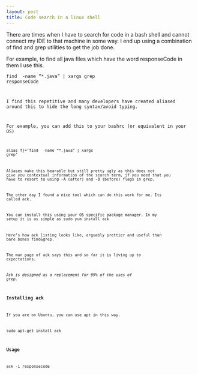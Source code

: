 ```yaml
---
layout: post
title: Code search in a linux shell
---
```


There are times when I have to search for code in a bash shell and cannot connect my IDE to that machine in some way. I end up using a combination of find and grep utilities to get the job done.

For example, to find all java files which have the word responseCode in them I use this.

<code>find <path of code base> -name “*.java” | xargs grep responseCode


I find this repetitive and many developers have created aliased around this to hide the long syntax/avoid typing.

For example, you can add this to your bashrc (or equivalent in your OS)

<code>alias fj=’find <path of code base> -name “*.java” | xargs grep’

Aliases make this bearable but still pretty ugly as this does not give you contextual information of the search term, if you need that you have to resort to using -A (after) and -B (before) flags in grep.

The other day I found a nice tool which can do this work for me. Its called ack.

You can install this using your OS specific package manager. In my setup it is as simple as sudo yum install ack

Here’s how ack listing looks like, arguably prettier and useful than bare bones find&grep.

The man page of ack says this and so far it is living up to expectations.

*Ack is designed as a replacement for 99% of the uses of grep.*

### Installing ack

If you are on Ubuntu, you can use apt in this way.

sudo apt-get install ack

### Usage

ack -i responsecode